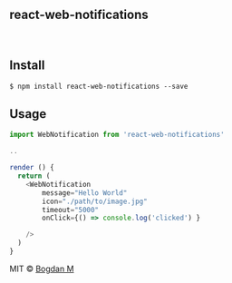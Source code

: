 ## react-web-notifications

<br />

## Install

```
$ npm install react-web-notifications --save
```

## Usage

```js
import WebNotification from 'react-web-notifications'

..

render () {
  return (
    <WebNotification
        message="Hello World"
        icon="./path/to/image.jpg"
        timeout="5000"
        onClick={() => console.log('clicked') }

    />
  )
}
```

MIT © [Bogdan M](http://mlb.ro)
